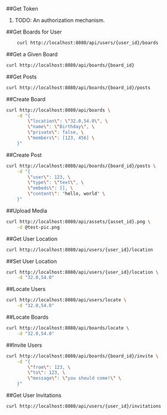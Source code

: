 ##Get Token
1. TODO: An authorization mechanism.

##Get Boards for User

```sh
	curl http://localhost:8080/api/users/{user_id}/boards
```

##Get a Given Board

```sh
curl http://localhost:8080/api/boards/{board_id}
```

##Get Posts

```sh
curl http://localhost:8080/api/boards/{board_id}/posts
```

##Create Board

```sh
curl http://localhost:8080/api/boards \
	-d "{
		\"location\": \"32.0,54.0\", \
		\"name\": \"Birthday\", \
		\"private\": false, \
		\"members\": [123, 456] \
	}"	
```

##Create Post

```sh
curl http://localhost:8080/api/boards/{board_id}/posts \
	-d "{
		\"user\": 123, \
		\"type\": \"text\", \
		\"embeds\": [], \
		\"content\": "hello, world" \
	}"	
```

##Upload Media

```sh
curl http://localhost:8080/api/assets/{asset_id}.png \
	-d @test-pic.png
```

##Get User Location

```sh
curl http://localhost:8080/api/users/{user_id}/location
```

##Set User Location

```sh
curl http://localhost:8080/api/users/{user_id}/location \
	-d "32.0,54.0"	
```

##Locate Users

```sh
curl http://localhost:8080/api/users/locate \
	-d "32.0,54.0"	
```

##Locate Boards

```sh
curl http://localhost:8080/api/boards/locate \
	-d "32.0,54.0"	
```

##Invite Users

```sh
curl http://localhost:8080/api/boards/{board_id}/invite \
	-d "{
		\"from\": 123, \
		\"to\": 123, \
		\"message\": \"you should come!\" \
	}"
```

##Get User Invitations


```sh
curl http://localhost:8080/api/users/{user_id}/invitations
```